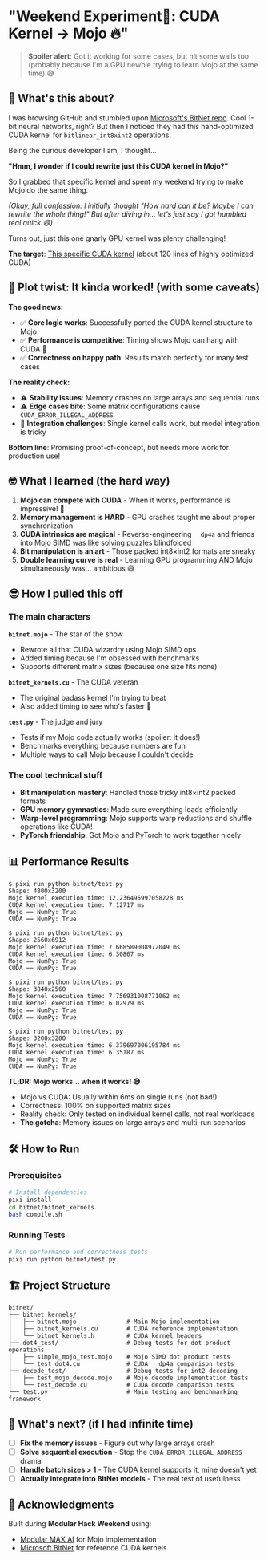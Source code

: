 # "Weekend Experiment🧪: CUDA Kernel → Mojo 🔥"

> **Spoiler alert**: Got it working for some cases, but hit some walls too (probably because I'm a GPU newbie trying to learn Mojo at the same time) 😅

## 🤔 What's this about?

I was browsing GitHub and stumbled upon [Microsoft's BitNet repo](https://github.com/microsoft/BitNet). Cool 1-bit neural networks, right? But then I noticed they had this hand-optimized CUDA kernel for `bitlinear_int8xint2` operations. 

Being the curious developer I am, I thought...

**"Hmm, I wonder if I could rewrite just this CUDA kernel in Mojo?"** 

So I grabbed that specific kernel and spent my weekend trying to make Mojo do the same thing.

*(Okay, full confession: I initially thought "How hard can it be? Maybe I can rewrite the whole thing!" But after diving in... let's just say I got humbled real quick 😅)*

Turns out, just this one gnarly GPU kernel was plenty challenging!

**The target**: [This specific CUDA kernel](https://github.com/microsoft/BitNet/tree/main/gpu/bitnet_kernels) (about 120 lines of highly optimized CUDA)

## 🎉 Plot twist: It kinda worked! (with some caveats)

**The good news:**
- ✅ **Core logic works**: Successfully ported the CUDA kernel structure to Mojo
- ✅ **Performance is competitive**: Timing shows Mojo can hang with CUDA 💪
- ✅ **Correctness on happy path**: Results match perfectly for many test cases

**The reality check:**
- ⚠️ **Stability issues**: Memory crashes on large arrays and sequential runs
- ⚠️ **Edge cases bite**: Some matrix configurations cause `CUDA_ERROR_ILLEGAL_ADDRESS`
- 🤔 **Integration challenges**: Single kernel calls work, but model integration is tricky

**Bottom line**: Promising proof-of-concept, but needs more work for production use!

## 🤓 What I learned (the hard way)

1. **Mojo can compete with CUDA** - When it works, performance is impressive! 🤯
2. **Memory management is HARD** - GPU crashes taught me about proper synchronization
3. **CUDA intrinsics are magical** - Reverse-engineering `__dp4a` and friends into Mojo SIMD was like solving puzzles blindfolded
4. **Bit manipulation is an art** - Those packed int8×int2 formats are sneaky
5. **Double learning curve is real** - Learning GPU programming AND Mojo simultaneously was... ambitious 😅

## 😎 How I pulled this off

### The main characters

**`bitnet.mojo`** - The star of the show
- Rewrote all that CUDA wizardry using Mojo SIMD ops
- Added timing because I'm obsessed with benchmarks
- Supports different matrix sizes (because one size fits none)

**`bitnet_kernels.cu`** - The CUDA veteran
- The original badass kernel I'm trying to beat
- Also added timing to see who's faster 🏁

**`test.py`** - The judge and jury
- Tests if my Mojo code actually works (spoiler: it does!)
- Benchmarks everything because numbers are fun
- Multiple ways to call Mojo because I couldn't decide

### The cool technical stuff

- **Bit manipulation mastery**: Handled those tricky int8×int2 packed formats
- **GPU memory gymnastics**: Made sure everything loads efficiently
- **Warp-level programming**: Mojo supports warp reductions and shuffle operations like CUDA!
- **PyTorch friendship**: Got Mojo and PyTorch to work together nicely

## 📊 Performance Results

```
$ pixi run python bitnet/test.py
Shape: 4800x3200
Mojo kernel execution time: 12.236495997058228 ms
CUDA kernel execution time: 7.12717 ms
Mojo == NumPy: True
CUDA == NumPy: True

$ pixi run python bitnet/test.py
Shape: 2560x6912
Mojo kernel execution time: 7.668589008972049 ms
CUDA kernel execution time: 6.30867 ms
Mojo == NumPy: True
CUDA == NumPy: True

$ pixi run python bitnet/test.py
Shape: 3840x2560
Mojo kernel execution time: 7.756931008771062 ms
CUDA kernel execution time: 6.02979 ms
Mojo == NumPy: True
CUDA == NumPy: True

$ pixi run python bitnet/test.py
Shape: 3200x3200
Mojo kernel execution time: 6.379697006195784 ms
CUDA kernel execution time: 6.35187 ms
Mojo == NumPy: True
CUDA == NumPy: True
```

**TL;DR: Mojo works... when it works! 😅**
- Mojo vs CUDA: Usually within 6ms on single runs (not bad!)
- Correctness: 100% on supported matrix sizes
- Reality check: Only tested on individual kernel calls, not real workloads
- **The gotcha**: Memory issues on large arrays and multi-run scenarios

## 🛠️ How to Run

### Prerequisites
```bash
# Install dependencies
pixi install
cd bitnet/bitnet_kernels
bash compile.sh
```

### Running Tests
```bash
# Run performance and correctness tests
pixi run python bitnet/test.py
```

## 🏗️ Project Structure

```
bitnet/
├── bitnet_kernels/
│   ├── bitnet.mojo              # Main Mojo implementation
│   ├── bitnet_kernels.cu        # CUDA reference implementation
│   └── bitnet_kernels.h         # CUDA kernel headers
├── dot4_test/                   # Debug tests for dot product operations
│   ├── simple_mojo_test.mojo    # Mojo SIMD dot product tests
│   └── test_dot4.cu             # CUDA __dp4a comparison tests
├── decode_test/                 # Debug tests for int2 decoding
│   ├── test_mojo_decode.mojo    # Mojo decode implementation tests
│   └── test_decode.cu           # CUDA decode comparison tests
└── test.py                      # Main testing and benchmarking framework
```

## 🔮 What's next? (if I had infinite time)

- [ ] **Fix the memory issues** - Figure out why large arrays crash
- [ ] **Solve sequential execution** - Stop the `CUDA_ERROR_ILLEGAL_ADDRESS` drama
- [ ] **Handle batch sizes > 1** - The CUDA kernel supports it, mine doesn't yet
- [ ] **Actually integrate into BitNet models** - The real test of usefulness

## 🙏 Acknowledgments

Built during **Modular Hack Weekend** using:
- [Modular MAX AI](https://modular.com/max) for Mojo implementation
- [Microsoft BitNet](https://github.com/microsoft/BitNet) for reference CUDA kernels
